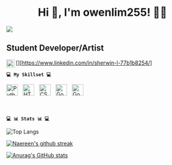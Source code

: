 <h1 align="center">Hi 👋, I'm owenlim255! 👨‍💻 </h1>
<img src="https://user-images.githubusercontent.com/73097560/115834477-dbab4500-a447-11eb-908a-139a6edaec5c.gif">

## Student Developer/Artist
[<img align="left" alt="owenlim225 | LinkedIn" width="22px" src="https://cdn.jsdelivr.net/npm/simple-icons@v3/icons/linkedin.svg" />][https://www.linkedin.com/in/sherwin-l-77b1b8254/]



**`💻 My Skillset 💻`**


<img align="left" alt="Python" width="30px" style="padding-right:10px;" src="https://cdn.jsdelivr.net/gh/devicons/devicon/icons/python/python-original.svg" />
<img align="left" alt="HTML" width="30px" style="padding-right:10px;" src="https://cdn.jsdelivr.net/gh/devicons/devicon/icons/html5/html5-plain.svg" />
<img align="left" alt="CSS" width="30px" style="padding-right:10px;" src="https://cdn.jsdelivr.net/gh/devicons/devicon/icons/css3/css3-plain.svg" />
<img align="left" alt="Godot" width="30px" style="padding-right:10px;" src="https://cdn.jsdelivr.net/gh/devicons/devicon/icons/godot/godot-original.svg" />
<img align="left" alt="Godot" width="30px" style="padding-right:10px;" src="https://cdn.jsdelivr.net/gh/devicons/devicon/icons/figma/figma-original.svg" />


<br />
<br />
<br />
<br />

**`💻 📊 Stats 📊 💻`**


![Top Langs](https://github-readme-stats.vercel.app/api/top-langs/?username=owenlim225&hide_progress=true&theme=tokyonight)

[![Naereen's github streak](https://github-readme-streak-stats.herokuapp.com/?user=owenlim225&theme=tokyonight)](https://github.com/DenverCoder1/github-readme-streak-stats)

[![Anurag's GitHub stats](https://github-readme-stats.vercel.app/api?username=owenlim225&show_icons=true&theme=tokyonight)](https://github.com/anuraghazra/github-readme-stats)
